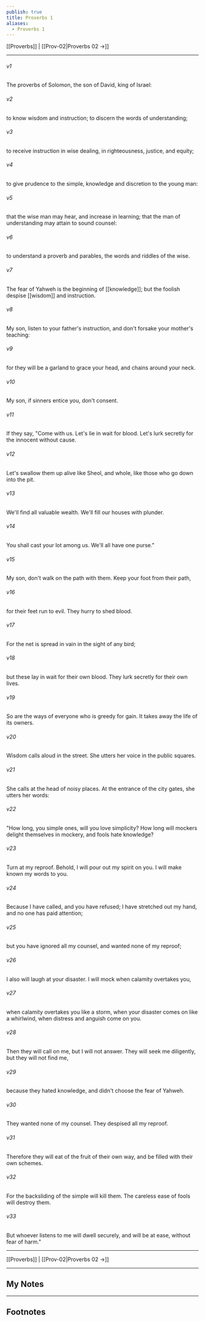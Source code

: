 ```yaml
---
publish: true
title: Proverbs 1
aliases:
  - Proverbs 1
---
```


[[Proverbs]] | [[Prov-02|Proverbs 02 →]]
***



###### v1 
The proverbs of Solomon, the son of David, king of Israel: 

###### v2 
to know wisdom and instruction; to discern the words of understanding; 

###### v3 
to receive instruction in wise dealing, in righteousness, justice, and equity; 

###### v4 
to give prudence to the simple, knowledge and discretion to the young man: 

###### v5 
that the wise man may hear, and increase in learning; that the man of understanding may attain to sound counsel: 

###### v6 
to understand a proverb and parables, the words and riddles of the wise. 

###### v7 
The fear of Yahweh is the beginning of [[knowledge]]; but the foolish despise [[wisdom]] and instruction. 

###### v8 
My son, listen to your father's instruction, and don't forsake your mother's teaching: 

###### v9 
for they will be a garland to grace your head, and chains around your neck. 

###### v10 
My son, if sinners entice you, don't consent. 

###### v11 
If they say, "Come with us. Let's lie in wait for blood. Let's lurk secretly for the innocent without cause. 

###### v12 
Let's swallow them up alive like Sheol, and whole, like those who go down into the pit. 

###### v13 
We'll find all valuable wealth. We'll fill our houses with plunder. 

###### v14 
You shall cast your lot among us. We'll all have one purse." 

###### v15 
My son, don't walk on the path with them. Keep your foot from their path, 

###### v16 
for their feet run to evil. They hurry to shed blood. 

###### v17 
For the net is spread in vain in the sight of any bird; 

###### v18 
but these lay in wait for their own blood. They lurk secretly for their own lives. 

###### v19 
So are the ways of everyone who is greedy for gain. It takes away the life of its owners. 

###### v20 
Wisdom calls aloud in the street. She utters her voice in the public squares. 

###### v21 
She calls at the head of noisy places. At the entrance of the city gates, she utters her words: 

###### v22 
"How long, you simple ones, will you love simplicity? How long will mockers delight themselves in mockery, and fools hate knowledge? 

###### v23 
Turn at my reproof. Behold, I will pour out my spirit on you. I will make known my words to you. 

###### v24 
Because I have called, and you have refused; I have stretched out my hand, and no one has paid attention; 

###### v25 
but you have ignored all my counsel, and wanted none of my reproof; 

###### v26 
I also will laugh at your disaster. I will mock when calamity overtakes you, 

###### v27 
when calamity overtakes you like a storm, when your disaster comes on like a whirlwind, when distress and anguish come on you. 

###### v28 
Then they will call on me, but I will not answer. They will seek me diligently, but they will not find me, 

###### v29 
because they hated knowledge, and didn't choose the fear of Yahweh. 

###### v30 
They wanted none of my counsel. They despised all my reproof. 

###### v31 
Therefore they will eat of the fruit of their own way, and be filled with their own schemes. 

###### v32 
For the backsliding of the simple will kill them. The careless ease of fools will destroy them. 

###### v33 
But whoever listens to me will dwell securely, and will be at ease, without fear of harm."

***
[[Proverbs]] | [[Prov-02|Proverbs 02 →]]

---
## My Notes

---
## Footnotes